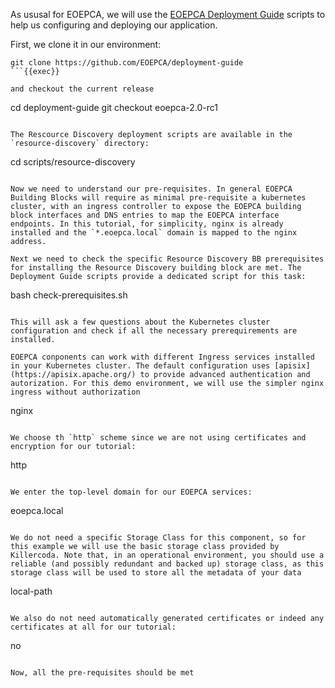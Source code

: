 As ususal for EOEPCA, we will use the [EOEPCA Deployment Guide](https://eoepca.readthedocs.io/projects/deploy/en/latest/) scripts to help us configuring and deploying our application. 

First, we clone it in our environment:
```
git clone https://github.com/EOEPCA/deployment-guide
```{{exec}}

and checkout the current release

```
cd deployment-guide
git checkout eoepca-2.0-rc1
```{{exec}}

The Rescource Discovery deployment scripts are available in the `resource-discovery` directory:
```
cd scripts/resource-discovery
```{{exec}}

Now we need to understand our pre-requisites. In general EOEPCA Building Blocks will require as minimal pre-requisite a kubernetes cluster, with an ingress controller to expose the EOEPCA building block interfaces and DNS entries to map the EOEPCA interface endpoints. In this tutorial, for simplicity, nginx is already installed and the `*.eoepca.local` domain is mapped to the nginx address.

Next we need to check the specific Resource Discovery BB prerequisites for installing the Resource Discovery building block are met. The Deployment Guide scripts provide a dedicated script for this task:
```
bash check-prerequisites.sh
```{{exec}}

This will ask a few questions about the Kubernetes cluster configuration and check if all the necessary prerequirements are installed. 

EOEPCA conponents can work with different Ingress services installed in your Kubernetes cluster. The default configuration uses [apisix](https://apisix.apache.org/) to provide advanced authentication and autorization. For this demo environment, we will use the simpler nginx ingress without authorization

```
nginx
```{{exec}}

We choose th `http` scheme since we are not using certificates and encryption for our tutorial:
```
http
```{{exec}}

We enter the top-level domain for our EOEPCA services:
```
eoepca.local
```{{exec}}

We do not need a specific Storage Class for this component, so for this example we will use the basic storage class provided by Killercoda. Note that, in an operational environment, you should use a reliable (and possibly redundant and backed up) storage class, as this storage class will be used to store all the metadata of your data

```
local-path
```{{exec}}

We also do not need automatically generated certificates or indeed any certificates at all for our tutorial:
```
no
```{{exec}}

Now, all the pre-requisites should be met
